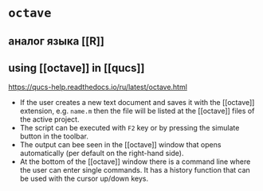 # `octave`
## аналог языка [[R]]

## using [[octave]] in [[qucs]]

https://qucs-help.readthedocs.io/ru/latest/octave.html

- If the user creates a new text document and saves it with the [[octave]] extension, e.g. `name.m` then the file will be listed at the [[octave]] files of the active project. 
- The script can be executed with `F2` key or by pressing the simulate button in the toolbar. 
- The output can bee seen in the [[octave]] window that opens automatically (per default on the right-hand side).
- At the bottom of the [[octave]] window there is a command line where the user can enter single commands. It has a history function that can be used with the cursor up/down keys.
